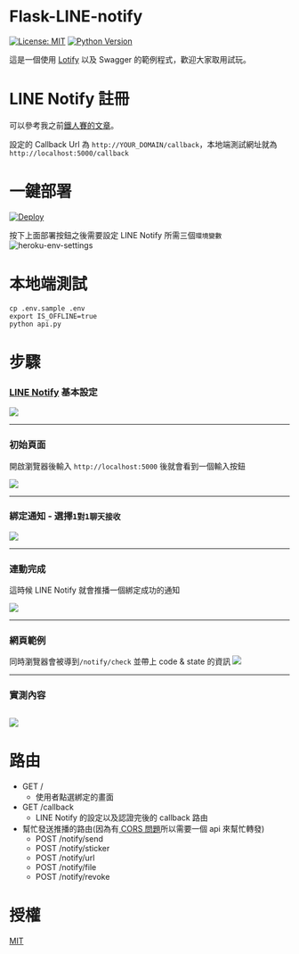 # Flask-LINE-notify

[![License: MIT](https://img.shields.io/badge/License-MIT-blue.svg)](https://opensource.org/licenses/MIT)
[![Python Version](https://img.shields.io/badge/Python-%3E%3D%203.5-blue.svg)](https://badge.fury.io/py/lotify)

這是一個使用 [Lotify](https://github.com/louis70109/lotify) 以及 Swagger 的範例程式，歡迎大家取用試玩。

# LINE Notify 註冊

可以參考我之前[鐵人賽的文章](https://nijialin.com/2019/09/20/Day5-%E5%81%9A%E4%B8%80%E5%80%8B%E8%88%87-LINE-Notify-%E9%80%A3%E5%8B%95%E7%9A%84%E6%9C%8D%E5%8B%99/)。

設定的 Callback Url 為 `http://YOUR_DOMAIN/callback`，本地端測試網址就為 `http://localhost:5000/callback`

# 一鍵部署

[![Deploy](https://www.herokucdn.com/deploy/button.svg)](https://heroku.com/deploy)

按下上面部署按鈕之後需要設定 LINE Notify 所需三個`環境變數`
![heroku-env-settings](https://i.imgur.com/wV5rUyMl.png)

# 本地端測試

```
cp .env.sample .env
export IS_OFFLINE=true
python api.py
```

# 步驟

### [LINE Notify](https://notify-bot.line.me/zh_TW/) 基本設定

![](https://i.imgur.com/cqmi2x0l.png)

---

### 初始頁面

開啟瀏覽器後輸入 `http://localhost:5000` 後就會看到一個輸入按鈕

![](https://i.imgur.com/u3W3jOil.png)

---

### 綁定通知 - 選擇`1對1聊天接收`

![](https://i.imgur.com/bdGHOqbl.png)

---

### 連動完成

這時候 LINE Notify 就會推播一個綁定成功的通知

![](https://i.imgur.com/veLmsRkl.png)

---

### 網頁範例

同時瀏覽器會被導到`/notify/check` 並帶上 code & state 的資訊
![](https://i.imgur.com/XlkhJwM.png)

---

### 實測內容

## ![](https://i.imgur.com/jf1HUqEl.png)

# 路由

- GET /
  - 使用者點選綁定的畫面
- GET /callback
  - LINE Notify 的設定以及認證完後的 callback 路由
- 幫忙發送推播的路由(因為有[ CORS 問題](https://developer.mozilla.org/zh-TW/docs/Web/HTTP/CORS)所以需要一個 api 來幫忙轉發)
  - POST /notify/send
  - POST /notify/sticker
  - POST /notify/url
  - POST /notify/file
  - POST /notify/revoke

# 授權

[MIT](https://github.com/louis70109/flask-line-notify/blob/master/MIT-LICENSE)
